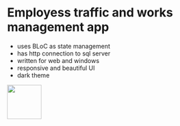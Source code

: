 # Employess traffic and works management app
- uses BLoC as state management
- has http connection to sql server
- written for web and windows
- responsive and beautiful UI
- dark theme

<img src="https://github.com/xzghx/work-management/blob/master/record.gif" width="80" height="80" />
